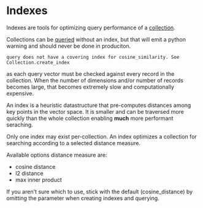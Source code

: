# Indexes

Indexes are tools for optimizing query performance of a [collection](concepts_collections.md).

Collections can be [queried](api.md/#query) without an index, but that will emit a python warning and should never be done in produciton.

```text
query does not have a covering index for cosine_similarity. See Collection.create_index
```

as each query vector must be checked against every record in the collection. When the number of dimensions and/or number of records becomes large, that becomes extremely slow and computationally expensive.

An index is a heuristic datastructure that pre-computes distances among key points in the vector space. It is smaller and can be traversed more quickly than the whole collection enabling __much__ more performant seraching.

Only one index may exist per-collection. An index optimizes a collection for searching according to a selected distance measure.

Available options distance measure are:

- cosine distance
- l2 distance
- max inner product

If you aren't sure which to use, stick with the default (cosine_distance) by omitting the parameter when creating indexes and querying.
